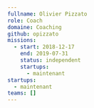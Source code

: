 ```yaml
---
fullname: Olivier Pizzato
role: Coach
domaine: Coaching
github: opizzato
missions:
  - start: 2018-12-17
    end: 2019-07-31
    status: independent
    startups:
      - maintenant
startups:
  - maintenant
teams: []
---
```

